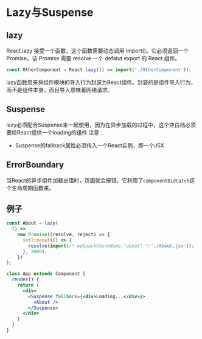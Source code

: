 # Lazy与Suspense

## lazy
React.lazy 接受一个函数，这个函数需要动态调用 import()。它必须返回一个 Promise，该 Promise 需要 resolve 一个 defalut export 的 React 组件。
```js
const OtherComponent = React.lazy(() => import('./OtherComponent'));
```

lazy函数用来将组件模块的导入行为封装为React组件。封装的是组件导入行为，而不是组件本身。而且导入意味着网络请求。

## Suspense
lazy必须配合Suspense来一起使用，因为在异步加载的过程中，这个空白档必须要给React提供一个loading的组件
注意：
 - Suspense的fallback属性必须传入一个React实例，即一个JSX

## ErrorBoundary
当React的异步组件加载出错时，页面就会报错。它利用了`componentDidCatch`这个生命周期函数来。


## 例子
```jsx
const About = lazy(
  () =>
    new Promise((resolve, reject) => {
      setTimeout(() => {
        resolve(import(/* webpackChunkName:"about" */'./About.jsx'));
      }, 2000);
    })
);

class App extends Component {
  render() {
    return (
      <div>
        <Suspense fallback={<div>Loading...</div>}>
          <About />
        </Suspense>
      </div>
    )
  }
}
```